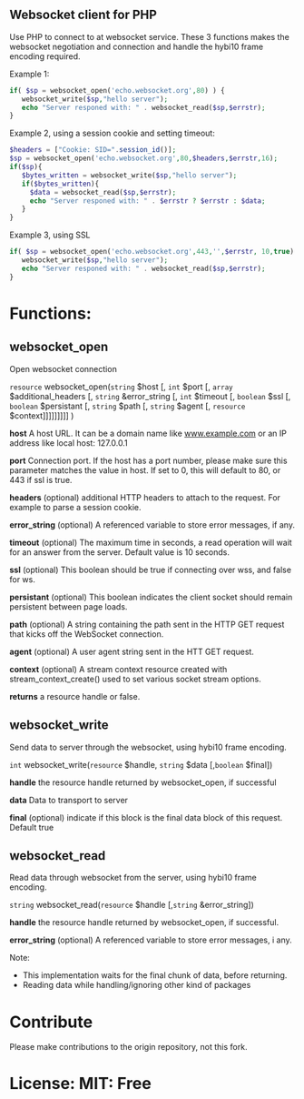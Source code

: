## Websocket client for PHP

Use PHP to connect to at websocket service.
These 3 functions makes the websocket negotiation and connection and handle the hybi10 frame encoding required.

Example 1:
```php
if( $sp = websocket_open('echo.websocket.org',80) ) {
   websocket_write($sp,"hello server");
   echo "Server responed with: " . websocket_read($sp,$errstr);
}
```


Example 2, using a session cookie and setting timeout:
```php
$headers = ["Cookie: SID=".session_id()];
$sp = websocket_open('echo.websocket.org',80,$headers,$errstr,16);
if($sp){
   $bytes_written = websocket_write($sp,"hello server");
   if($bytes_written){
     $data = websocket_read($sp,$errstr);
     echo "Server responed with: " . $errstr ? $errstr : $data;
   }
}
```

Example 3, using SSL
```php
if( $sp = websocket_open('echo.websocket.org',443,'',$errstr, 10,true) ) {
   websocket_write($sp,"hello server");
   echo "Server responed with: " . websocket_read($sp,$errstr);
}
```

# Functions:

## websocket_open

Open websocket connection

`resource` websocket_open(`string` $host [, `int` $port [, `array` $additional_headers [, `string` &error_string [, `int` $timeout [, `boolean` $ssl [, `boolean` $persistant [, `string` $path [, `string` $agent [, `resource` $context]]]]]]]]] )

**host** A host URL. It can be a domain name like www.example.com or an IP address like local host: 127.0.0.1

**port**  Connection port. If the host has a port number, please make sure this parameter matches the value in host. If set to 0, this will default to 80, or 443 if ssl is true.

**headers** (optional) additional HTTP headers to attach to the request. For example to parse a session cookie.

**error_string** (optional) A referenced variable to store error messages, if any.

**timeout** (optional) The maximum time in seconds, a read operation will wait for an answer from the server. Default value is 10 seconds.

**ssl** (optional) This boolean should be true if connecting over wss, and false for ws.

**persistant** (optional) This boolean indicates the client socket should remain persistent between page loads.

**path** (optional) A string containing the path sent in the HTTP GET request that kicks off the WebSocket connection.

**agent** (optional) A user agent string sent in the HTT GET request.

**context** (optional) A stream context resource created with stream_context_create() used to set various socket stream options.

**returns** a resource handle or false.


## websocket_write

Send data to server through the websocket, using hybi10 frame encoding.

`int` websocket_write(`resource` $handle, `string` $data [,`boolean` $final])

**handle** the resource handle returned by websocket_open, if successful

**data** Data to transport to server

**final** (optional) indicate if this block is the final data block of this request. Default true  

## websocket_read

Read data through websocket from the server, using hybi10 frame encoding.


`string` websocket_read(`resource` $handle [,`string` &error_string])


**handle** the resource handle returned by websocket_open, if successful.

**error_string** (optional) A referenced variable to store error messages, i any.

Note:
- This implementation waits for the final chunk of data, before returning.
- Reading data while handling/ignoring other kind of packages


# Contribute

Please make contributions to the origin repository, not this fork.

# License: MIT: Free
